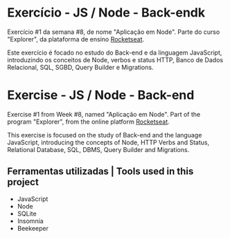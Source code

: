 # Exercício - JS / Node - Back-endk

Exercício #1 da semana #8, de nome "Aplicação em Node". Parte do curso "Explorer", da plataforma de ensino [Rocketseat](https://rocketseat.com.br/).

Este exercício é focado no estudo do Back-end e da linguagem JavaScript, 
introduzindo os conceitos de Node, verbos e status HTTP, Banco de Dados Relacional, SQL, SGBD, Query Builder e Migrations.

# Exercise - JS / Node - Back-end

Exercise #1 from Week #8, named "Aplicação em Node". Part of the program "Explorer", from the online platform [Rocketseat](https://rocketseat.com.br/).

This exercise is focused on the study of Back-end and the language JavaScript,
introducing the concepts of Node, HTTP Verbs and Status, Relational Database, SQL, DBMS, Query Builder and Migrations.


## Ferramentas utilizadas | Tools used in this project

- JavaScript
- Node
- SQLite
- Insomnia
- Beekeeper
